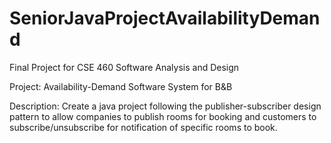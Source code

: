 # SeniorJavaProjectAvailabilityDemand
Final Project for CSE 460 Software Analysis and Design

Project: Availability-Demand Software System for B&B 

Description: Create a java project following the publisher-subscriber design pattern to allow companies to publish rooms for booking and customers to subscribe/unsubscribe for notification of specific rooms to book. 

